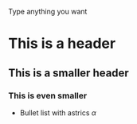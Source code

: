 Type anything you want

# This is a header
## This is a smaller header
### This is even smaller
* Bullet list with astrics
$\alpha$

